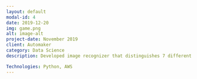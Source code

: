 ```yaml
---
layout: default
modal-id: 4
date: 2019-12-20
img: game.png
alt: image-alt
project-date: November 2019
client: Automaker
category: Data Science
description: Developed image recognizer that distinguishes 7 different layouts and automatically extracts checkbox and handwritten information from customer surveys for Fortune 500 automaker. The resulting model reduced processing time from 1 minute per survey to 1 minute per 500 surveys.

Technologies: Python, AWS
---
```

